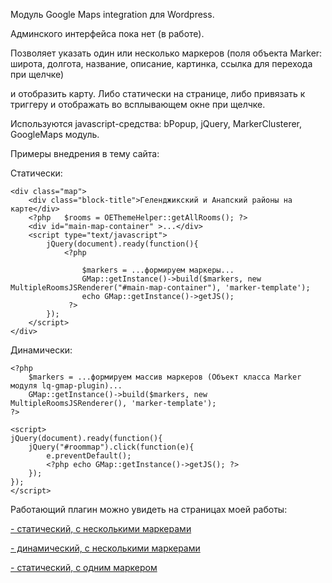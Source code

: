 Модуль Google Maps integration для Wordpress.

Админского интерфейса пока нет (в работе).


Позволяет указать один или несколько маркеров 
(поля объекта Marker: широта, долгота, название, описание, картинка, ссылка для перехода при щелчке)

и отобразить карту. Либо статически на странице, либо привязать к триггеру и отображать во всплывающем окне при щелчке.

Используются javascript-средства: bPopup, jQuery, MarkerClusterer, GoogleMaps модуль.

Примеры внедрения в тему сайта: 

Статически: 
```
<div class="map">
	<div class="block-title">Геленджикский и Анапский районы на карте</div>
	<?php	$rooms = OEThemeHelper::getAllRooms(); ?>
	<div id="main-map-container" >...</div>
	<script type="text/javascript">
		jQuery(document).ready(function(){ 
			<?php
				
				$markers = ...формируем маркеры...
				GMap::getInstance()->build($markers, new MultipleRoomsJSRenderer("#main-map-container"), 'marker-template');
			    echo GMap::getInstance()->getJS();
		     ?>
		});
	</script>
</div>
```



Динамически:

```
<?php
	$markers = ...формируем массив маркеров (Объект класса Marker модуля lq-gmap-plugin)...
	GMap::getInstance()->build($markers, new MultipleRoomsJSRenderer(), 'marker-template');
?>

<script>
jQuery(document).ready(function(){
	jQuery("#roommap").click(function(e){
		e.preventDefault();
		<?php echo GMap::getInstance()->getJS(); ?>
	});
});
</script>
```



Работающий плагин можно увидеть на страницах моей работы:

[- статический, с несколькими маркерами](http://ahmore.ru)

[- динамический, с несколькими маркерами](http://ahmore.ru/city/%d0%ba%d0%b0%d0%b1%d0%b0%d1%80%d0%b4%d0%b8%d0%bd%d0%ba%d0%b0/)

[- статический, с одним маркером](http://ahmore.ru/room/%d0%b3%d0%be%d1%81%d1%82%d0%b5%d0%b2%d0%be%d0%b9-%d0%b4%d0%be%d0%bc-%d1%83%d0%bb-%d1%82%d1%83%d1%80%d0%b3%d0%b5%d0%bd%d0%b5%d0%b2%d0%b0-79/#on-map)



